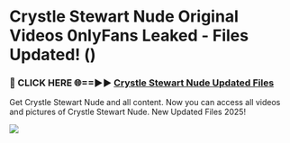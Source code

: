 # Crystle Stewart Nude Original Videos 0nlyFans Leaked - Files Updated! ()

<h3>🔴 CLICK HERE 🌐==►► <a href="https://tinyurl.com/2p9ay9w9" rel="nofollow">Crystle Stewart Nude Updated Files</a></h3>

Get Crystle Stewart Nude and all content. Now you can access all videos and pictures of Crystle Stewart Nude. New Updated Files 2025!

[![](https://i.imgur.com/KQgVmj3.gif)](https://tinyurl.com/2p9ay9w9)
